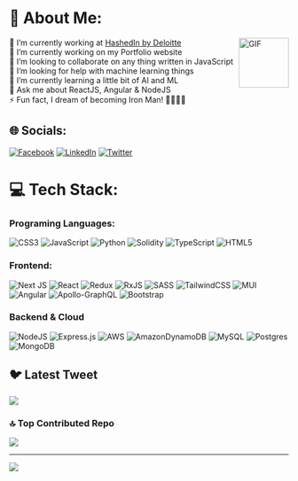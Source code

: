 # 💫 About Me:
 
<img align="right" alt="GIF" height="90" width="90" src="https://media.tenor.com/lNtmoshuUI8AAAAi/bahroo-hacker.gif"  />
 
🏢 I’m currently working at [HashedIn by Deloitte](https://hashedin.com/) </br> 🔭 I’m currently working on my Portfolio website <br>👯 I’m looking to collaborate on any thing written in JavaScript<br>🤝 I’m looking for help with machine learning things<br>🌱 I’m currently learning a little bit of AI and ML<br>💬 Ask me about ReactJS, Angular & NodeJS<br>⚡ Fun fact, I dream of becoming Iron Man! 🚀🚀🚀🚀

## 🌐 Socials:
[![Facebook](https://img.shields.io/badge/Facebook-%231877F2.svg?logo=Facebook&logoColor=white)](https://facebook.com/nanak.bandyopadhyay) [![LinkedIn](https://img.shields.io/badge/LinkedIn-%230077B5.svg?logo=linkedin&logoColor=white)](https://linkedin.com/in/nanakbandyopadhyay) [![Twitter](https://img.shields.io/badge/Twitter-%231DA1F2.svg?logo=Twitter&logoColor=white)](https://twitter.com/NBandyopadhyay) 

# 💻 Tech Stack:

### Programing Languages:
![CSS3](https://img.shields.io/badge/css3-%231572B6.svg?style=for-the-badge&logo=css3&logoColor=white) 
![JavaScript](https://img.shields.io/badge/javascript-%23323330.svg?style=for-the-badge&logo=javascript&logoColor=%23F7DF1E) 
![Python](https://img.shields.io/badge/python-3670A0?style=for-the-badge&logo=python&logoColor=ffdd54) 
![Solidity](https://img.shields.io/badge/Solidity-%23363636.svg?style=for-the-badge&logo=solidity&logoColor=white) 
![TypeScript](https://img.shields.io/badge/typescript-%23007ACC.svg?style=for-the-badge&logo=typescript&logoColor=white) 
![HTML5](https://img.shields.io/badge/html5-%23E34F26.svg?style=for-the-badge&logo=html5&logoColor=white) 

### Frontend:
![Next JS](https://img.shields.io/badge/Next-black?style=for-the-badge&logo=next.js&logoColor=white) 
![React](https://img.shields.io/badge/react-%2320232a.svg?style=for-the-badge&logo=react&logoColor=%2361DAFB) 
![Redux](https://img.shields.io/badge/redux-%23593d88.svg?style=for-the-badge&logo=redux&logoColor=white) 
![RxJS](https://img.shields.io/badge/rxjs-%23B7178C.svg?style=for-the-badge&logo=reactivex&logoColor=white) 
![SASS](https://img.shields.io/badge/SASS-hotpink.svg?style=for-the-badge&logo=SASS&logoColor=white) 
![TailwindCSS](https://img.shields.io/badge/tailwindcss-%2338B2AC.svg?style=for-the-badge&logo=tailwind-css&logoColor=white) 
![MUI](https://img.shields.io/badge/MUI-%230081CB.svg?style=for-the-badge&logo=material-ui&logoColor=white) 
![Angular](https://img.shields.io/badge/angular-%23DD0031.svg?style=for-the-badge&logo=angular&logoColor=white) 
![Apollo-GraphQL](https://img.shields.io/badge/-ApolloGraphQL-311C87?style=for-the-badge&logo=apollo-graphql) 
![Bootstrap](https://img.shields.io/badge/bootstrap-%23563D7C.svg?style=for-the-badge&logo=bootstrap&logoColor=white) 

### Backend & Cloud
![NodeJS](https://img.shields.io/badge/node.js-6DA55F?style=for-the-badge&logo=node.js&logoColor=white) 
![Express.js](https://img.shields.io/badge/express.js-%23404d59.svg?style=for-the-badge&logo=express&logoColor=%2361DAFB) 
![AWS](https://img.shields.io/badge/AWS-%23FF9900.svg?style=for-the-badge&logo=amazon-aws&logoColor=white)
![AmazonDynamoDB](https://img.shields.io/badge/Amazon%20DynamoDB-4053D6?style=for-the-badge&logo=Amazon%20DynamoDB&logoColor=white) 
![MySQL](https://img.shields.io/badge/mysql-%2300f.svg?style=for-the-badge&logo=mysql&logoColor=white) 
![Postgres](https://img.shields.io/badge/postgres-%23316192.svg?style=for-the-badge&logo=postgresql&logoColor=white) 
![MongoDB](https://img.shields.io/badge/MongoDB-%234ea94b.svg?style=for-the-badge&logo=mongodb&logoColor=white) 

<!-- # 📊 GitHub Stats:

<img src="https://github-readme-stats.vercel.app/api?username=nanak360&theme=nord&hide_border=true&include_all_commits=false&count_private=true" />

<img align="right" src="https://github-readme-stats.vercel.app/api/top-langs/?username=nanak360&theme=nord&hide_border=true&include_all_commits=false&count_private=true&layout=compact" />

<img src="https://github-readme-streak-stats.herokuapp.com/?user=nanak360&theme=nord&hide_border=true&starting_year=2010" />

## 🏆 GitHub Trophies
![](https://github-profile-trophy.vercel.app/?username=nanak360&theme=nord&column=-1&no-frame=true&no-bg=true&margin-w=4) -->

## 🐦 Latest Tweet
[![](https://gtce.itsvg.in/api?username=NBandyopadhyay)](https://twitter.com/NBandyopadhyay)

### 🔝 Top Contributed Repo
![](https://github-contributor-stats.vercel.app/api?username=nanak360&limit=5&theme=nord&combine_all_yearly_contributions=true)

---
[![](https://visitcount.itsvg.in/api?id=nanak360&icon=6&color=0)](https://visitcount.itsvg.in)

